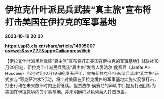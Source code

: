 # 伊拉克什叶派民兵武装“真主旅”宣布将打击美国在伊拉克的军事基地

**2023-10-19 20:20**

**https://api3.cls.cn/share/article/1490500?os=web&sv=7.7.5&app=CailianpressWeb**

【伊拉克什叶派民兵武装“真主旅”宣布将打击美国在伊拉克的军事基地】财联社10月20日电，伊拉克什叶派民兵武装“真主旅”发言人贾法尔·侯赛尼（Jaafar Al-Husseini）当地时间10月19日晚发表声明，宣布伊拉克什叶派民兵武装“真主旅”正式参与“阿克萨洪水”行动，将针对美国在伊拉克境内的军事基地实施火箭弹打击，打击行动在未来数小时内还将继续。但贾法尔·侯赛尼的声明中只提及打击目标为美国在伊拉克境内的军事基地，并未明确将以色列纳入打击范围。